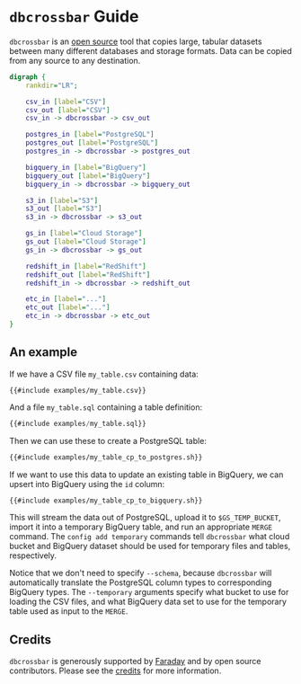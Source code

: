 # `dbcrossbar` Guide

`dbcrossbar` is an [open source][] tool that copies large, tabular datasets between many different databases and storage formats. Data can be copied from any source to any destination.

[open source]: https://github.com/dbcrossbar/dbcrossbar

```dot process
digraph {
    rankdir="LR";

    csv_in [label="CSV"]
    csv_out [label="CSV"]
    csv_in -> dbcrossbar -> csv_out

    postgres_in [label="PostgreSQL"]
    postgres_out [label="PostgreSQL"]
    postgres_in -> dbcrossbar -> postgres_out

    bigquery_in [label="BigQuery"]
    bigquery_out [label="BigQuery"]
    bigquery_in -> dbcrossbar -> bigquery_out

    s3_in [label="S3"]
    s3_out [label="S3"]
    s3_in -> dbcrossbar -> s3_out

    gs_in [label="Cloud Storage"]
    gs_out [label="Cloud Storage"]
    gs_in -> dbcrossbar -> gs_out

    redshift_in [label="RedShift"]
    redshift_out [label="RedShift"]
    redshift_in -> dbcrossbar -> redshift_out

    etc_in [label="..."]
    etc_out [label="..."]
    etc_in -> dbcrossbar -> etc_out
}
```

## An example

If we have a CSV file `my_table.csv` containing data:

```csv
{{#include examples/my_table.csv}}
```

And a file `my_table.sql` containing a table definition:

```sql
{{#include examples/my_table.sql}}
```

Then we can use these to create a PostgreSQL table:

```sh
{{#include examples/my_table_cp_to_postgres.sh}}
```

If we want to use this data to update an existing table in BigQuery, we can upsert into BigQuery using the `id` column:

```sh
{{#include examples/my_table_cp_to_bigquery.sh}}
```

This will stream the data out of PostgreSQL, upload it to `$GS_TEMP_BUCKET`, import it into a temporary BigQuery table, and run an appropriate `MERGE` command. The `config add temporary` commands tell `dbcrossbar` what cloud bucket and BigQuery dataset should be used for temporary files and tables, respectively.

Notice that we don't need to specify `--schema`, because `dbcrossbar` will automatically translate the PostgreSQL column types to corresponding BigQuery types. The `--temporary` arguments specify what bucket to use for loading the CSV files, and what BigQuery data set to use for the temporary table used as input to the `MERGE`.

## Credits

`dbcrossbar` is generously supported by [Faraday](http://faraday.io/) and by open source contributors. Please see the [credits](./credits.html) for more information.
